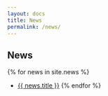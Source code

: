 ```yaml
---
layout: docs
title: News
permalink: /news/
---
```

## News
{% for news in site.news %}
- [{{ news.title }}]({{news.url}})
{% endfor %}